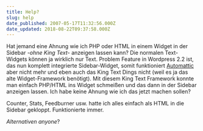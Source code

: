 ```yaml
---
title: Help?
slug: help
date_published: 2007-05-17T11:32:56.000Z
date_updated: 2018-08-22T09:37:58.000Z
---
```


Hat jemand eine Ahnung wie ich PHP oder HTML in einem Widget in der Sidebar -*ohne King Text*- anzeigen lassen kann? Die normalen Text-Widgets können ja wirklich nur Text. Problem Feature in Wordpress 2.2 ist, das nun komplett integrierte Sidebar-Widget, somit funktioniert [Automattic](http://automattic.com/code/widgets/) aber nicht mehr und eben auch das King Text Dings nicht (weil es ja das alte Widget-Framework benötigt). Mit diesem King Text Framework konnte man einfach PHP/HTML ins Widget schmeißen und das dann in der Sidebar anzeigen lassen. Ich habe keine Ahnung wie ich das jetzt machen sollen?

Counter, Stats, Feedburner usw. hatte ich alles einfach als HTML in die Sidebar gekloppt. Funktionierte immer.

*Alternativen anyone*?
